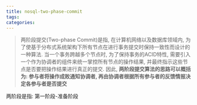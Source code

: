 ```yaml
---
title: nosql-two-phase-commit
tags:
categories:
---
```

> 两阶段提交(Two-phase Commit)是指, 在计算机网络以及数据库领域内, 为了使基于分布式系统架构下所有节点在进行事务提交时保持一致性而设计的一种算法. 当一个事务跨越多个节点时, 为了保持事务的ACID特性, 需要引入一个作为协调者的组件来统一掌控所有节点的操作结果, 并最终指示这些节点是否要把操作结果进行真正的提交. 因此, **两阶段提交算法的思路可以概括为: 参与者将操作成败通知协调者, 再由协调者根据所有参与者的反馈情报决定各参与者是否提交**

两阶段是指: 第一阶段-准备阶段
